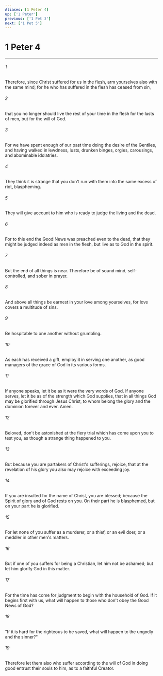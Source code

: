 ```yaml
---
Aliases: [1 Peter 4]
up: ['1 Peter']
previous: ['1 Pet 3']
next: ['1 Pet 5']
---
```

# 1 Peter 4
***





###### 1 

Therefore, since Christ suffered for us in the flesh, arm yourselves also with the same mind; for he who has suffered in the flesh has ceased from sin, 



###### 2 

that you no longer should live the rest of your time in the flesh for the lusts of men, but for the will of God. 



###### 3 

For we have spent enough of our past time doing the desire of the Gentiles, and having walked in lewdness, lusts, drunken binges, orgies, carousings, and abominable idolatries. 



###### 4 

They think it is strange that you don't run with them into the same excess of riot, blaspheming. 



###### 5 

They will give account to him who is ready to judge the living and the dead. 



###### 6 

For to this end the Good News was preached even to the dead, that they might be judged indeed as men in the flesh, but live as to God in the spirit. 



###### 7 

But the end of all things is near. Therefore be of sound mind, self-controlled, and sober in prayer. 



###### 8 

And above all things be earnest in your love among yourselves, for love covers a multitude of sins. 



###### 9 

Be hospitable to one another without grumbling. 



###### 10 

As each has received a gift, employ it in serving one another, as good managers of the grace of God in its various forms. 



###### 11 

If anyone speaks, let it be as it were the very words of God. If anyone serves, let it be as of the strength which God supplies, that in all things God may be glorified through Jesus Christ, to whom belong the glory and the dominion forever and ever. Amen. 



###### 12 

Beloved, don't be astonished at the fiery trial which has come upon you to test you, as though a strange thing happened to you. 



###### 13 

But because you are partakers of Christ's sufferings, rejoice, that at the revelation of his glory you also may rejoice with exceeding joy. 



###### 14 

If you are insulted for the name of Christ, you are blessed; because the Spirit of glory and of God rests on you. On their part he is blasphemed, but on your part he is glorified. 



###### 15 

For let none of you suffer as a murderer, or a thief, or an evil doer, or a meddler in other men's matters. 



###### 16 

But if one of you suffers for being a Christian, let him not be ashamed; but let him glorify God in this matter. 



###### 17 

For the time has come for judgment to begin with the household of God. If it begins first with us, what will happen to those who don't obey the Good News of God? 



###### 18 

"If it is hard for the righteous to be saved, what will happen to the ungodly and the sinner?" 



###### 19 

Therefore let them also who suffer according to the will of God in doing good entrust their souls to him, as to a faithful Creator.
